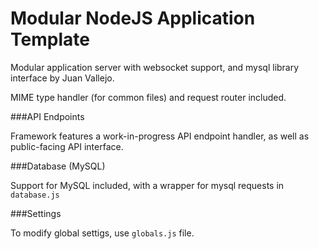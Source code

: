 Modular NodeJS Application Template
===================================

Modular application server with websocket support, and mysql library interface by Juan Vallejo.

MIME type handler (for common files) and request router included.

###API Endpoints

Framework features a work-in-progress API endpoint handler, as well as public-facing API interface.

###Database (MySQL)

Support for MySQL included, with a wrapper for mysql requests in `database.js`

###Settings

To modify global settigs, use `globals.js` file.